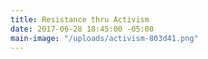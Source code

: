 ```yaml
---
title: Resistance thru Activism
date: 2017-06-28 18:45:00 -05:00
main-image: "/uploads/activism-803d41.png"
---
```



